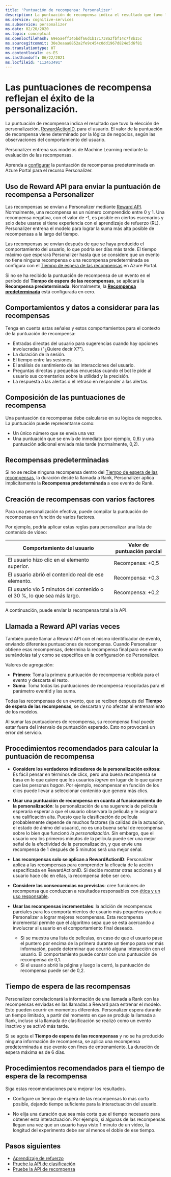```yaml
---
title: 'Puntuación de recompensa: Personalizer'
description: La puntuación de recompensa indica el resultado que tuvo la elección de personalización, RewardActionID, para el usuario. El valor de la puntuación de recompensa viene determinado por la lógica de negocios, según las observaciones del comportamiento del usuario. Personalizer entrena sus modelos de Machine Learning mediante la evaluación de las recompensas.
ms.service: cognitive-services
ms.subservice: personalizer
ms.date: 02/20/2020
ms.topic: conceptual
ms.openlocfilehash: 69e5aeff345bdf66d1b171738a2fbf14c7f8b15c
ms.sourcegitcommit: 30e3eaaa8852a2fe9c454c0dd1967d824e5d6f81
ms.translationtype: HT
ms.contentlocale: es-ES
ms.lasthandoff: 06/22/2021
ms.locfileid: "112453491"
---
```

# <a name="reward-scores-indicate-success-of-personalization"></a>Las puntuaciones de recompensa reflejan el éxito de la personalización.

La puntuación de recompensa indica el resultado que tuvo la elección de personalización, [RewardActionID](/rest/api/personalizer/1.0/rank/rank#response), para el usuario. El valor de la puntuación de recompensa viene determinado por la lógica de negocios, según las observaciones del comportamiento del usuario.

Personalizer entrena sus modelos de Machine Learning mediante la evaluación de las recompensas.

Aprenda a [configurar](how-to-settings.md#configure-rewards-for-the-feedback-loop) la puntuación de recompensa predeterminada en Azure Portal para el recurso Personalizer.

## <a name="use-reward-api-to-send-reward-score-to-personalizer"></a>Uso de Reward API para enviar la puntuación de recompensa a Personalizer

Las recompensas se envían a Personalizer mediante [Reward API](/rest/api/personalizer/1.0/events/reward). Normalmente, una recompensa es un número comprendido entre 0 y 1. Una recompensa negativa, con el valor de -1, es posible en ciertos escenarios y solo debe usarse si tiene experiencia con el aprendizaje de refuerzo (RL). Personalizer entrena el modelo para lograr la suma más alta posible de recompensas a la largo del tiempo.

Las recompensas se envían después de que se haya producido el comportamiento del usuario, lo que podría ser días más tarde. El tiempo máximo que esperará Personalizer hasta que se considere que un evento no tiene ninguna recompensa o una recompensa predeterminada se configura con el [Tiempo de espera de las recompensas](#reward-wait-time) en Azure Portal.

Si no se ha recibido la puntuación de recompensa de un evento en el período del **Tiempo de espera de las recompensas**, se aplicará la **Recompensa predeterminada**. Normalmente, la **[Recompensa predeterminada](how-to-settings.md#configure-reward-settings-for-the-feedback-loop-based-on-use-case)** está configurada en cero.


## <a name="behaviors-and-data-to-consider-for-rewards"></a>Comportamientos y datos a considerar para las recompensas

Tenga en cuenta estas señales y estos comportamientos para el contexto de la puntuación de recompensa:

* Entradas directas del usuario para sugerencias cuando hay opciones involucradas ("¿Quiere decir X?").
* La duración de la sesión.
* El tiempo entre las sesiones.
* El análisis de sentimiento de las interacciones del usuario.
* Preguntas directas y pequeñas encuestas cuando el bot le pide al usuario sus comentarios sobre la utilidad y la precisión.
* La respuesta a las alertas o el retraso en responder a las alertas.

## <a name="composing-reward-scores"></a>Composición de las puntuaciones de recompensa

Una puntuación de recompensa debe calcularse en su lógica de negocios. La puntuación puede representarse como:

* Un único número que se envía una vez
* Una puntuación que se envía de inmediato (por ejemplo, 0,8) y una puntuación adicional enviada más tarde (normalmente, 0,2).

## <a name="default-rewards"></a>Recompensas predeterminadas

Si no se recibe ninguna recompensa dentro del [Tiempo de espera de las recompensas](#reward-wait-time), la duración desde la llamada a Rank, Personalizer aplica implícitamente la **Recompensa predeterminada** a ese evento de Rank.

## <a name="building-up-rewards-with-multiple-factors"></a>Creación de recompensas con varios factores

Para una personalización efectiva, puede compilar la puntuación de recompensa en función de varios factores.

Por ejemplo, podría aplicar estas reglas para personalizar una lista de contenido de vídeo:

|Comportamiento del usuario|Valor de puntuación parcial|
|--|--|
|El usuario hizo clic en el elemento superior.|Recompensa: +0,5|
|El usuario abrió el contenido real de ese elemento.|Recompensa: +0,3|
|El usuario vio 5 minutos del contenido o el 30 %, lo que sea más largo.|Recompensa: +0,2|
|||

A continuación, puede enviar la recompensa total a la API.

## <a name="calling-the-reward-api-multiple-times"></a>Llamada a Reward API varias veces

También puede llamar a Reward API con el mismo identificador de evento, enviando diferentes puntuaciones de recompensa. Cuando Personalizer obtiene esas recompensas, determina la recompensa final para ese evento sumándolas tal y como se especifica en la configuración de Personalizer.

Valores de agregación:

*  **Primero**: Toma la primera puntuación de recompensa recibida para el evento y descarta el resto.
* **Suma**: Toma todas las puntuaciones de recompensa recopiladas para el parámetro eventId y las suma.

Todas las recompensas de un evento, que se reciben después del **Tiempo de espera de las recompensas**, se descartan y no afectan al entrenamiento de los modelos.

Al sumar las puntuaciones de recompensa, su recompensa final puede estar fuera del intervalo de puntuación esperado. Esto no provocará un error del servicio.

## <a name="best-practices-for-calculating-reward-score"></a>Procedimientos recomendados para calcular la puntuación de recompensa

* **Considere los verdaderos indicadores de la personalización exitosa**: Es fácil pensar en términos de clics, pero una buena recompensa se basa en lo que quiere que los usuarios *logren* en lugar de lo que quiere que las personas *hagan*.  Por ejemplo, recompensar en función de los clics puede llevar a seleccionar contenido que genera más clics.

* **Usar una puntuación de recompensa en cuanto al funcionamiento de la personalización**: la personalización de una sugerencia de película esperaría esperar a que el usuario observara la película y le asignara una calificación alta. Puesto que la clasificación de película probablemente depende de muchos factores (la calidad de la actuación, el estado de ánimo del usuario), no es una buena señal de recompensa sobre lo bien que funcionó *la personalización*. Sin embargo, que el usuario vea los primeros minutos de la película puede ser una mejor señal de la efectividad de la personalización, y que envíe una recompensa de 1 después de 5 minutos será una mejor señal.

* **Las recompensas solo se aplican a RewardActionID**: Personalizer aplica a las recompensas para comprender la eficacia de la acción especificada en RewardActionID. Si decide mostrar otras acciones y el usuario hace clic en ellas, la recompensa debe ser cero.

* **Considere las consecuencias no previstas**: cree funciones de recompensa que conduzcan a resultados responsables con [ética y un uso responsable](ethics-responsible-use.md).

* **Usar las recompensas incrementales**: la adición de recompensas parciales para los comportamientos de usuario más pequeños ayuda a Personalizer a lograr mejores recompensas. Esta recompensa incremental permite que el algoritmo sepa que se está acercando a involucrar al usuario en el comportamiento final deseado.
    * Si se muestra una lista de películas, en caso de que el usuario pase el puntero por encima de la primera durante un tiempo para ver más información, puede determinar que ocurrió alguna interacción con el usuario. El comportamiento puede contar con una puntuación de recompensa de 0,1.
    * Si el usuario abrió la página y luego la cerró, la puntuación de recompensa puede ser de 0,2.

## <a name="reward-wait-time"></a>Tiempo de espera de las recompensas

Personalizer correlacionará la información de una llamada a Rank con las recompensas enviadas en las llamadas a Reward para entrenar el modelo. Esto pueden ocurrir en momentos diferentes. Personalizer espera durante un tiempo limitado, a partir del momento en que se produjo la llamada a Rank, incluso si la llamada de clasificación se realizó como un evento inactivo y se activó más tarde.

Si se agota el **Tiempo de espera de las recompensas** y no se ha producido ninguna información de recompensa, se aplica una recompensa predeterminada a ese evento con fines de entrenamiento. La duración de espera máxima es de 6 días.

## <a name="best-practices-for-reward-wait-time"></a>Procedimientos recomendados para el tiempo de espera de la recompensa

Siga estas recomendaciones para mejorar los resultados.

* Configure un tiempo de espera de las recompensas lo más corto posible, dejando tiempo suficiente para la interactuación del usuario.

* No elija una duración que sea más corta que el tiempo necesario para obtener esta interactuación. Por ejemplo, si algunas de las recompensas llegan una vez que un usuario haya visto 1 minuto de un vídeo, la longitud del experimento debe ser al menos el doble de ese tiempo.

## <a name="next-steps"></a>Pasos siguientes

* [Aprendizaje de refuerzo](concepts-reinforcement-learning.md)
* [Pruebe la API de clasificación](https://westus2.dev.cognitive.microsoft.com/docs/services/personalizer-api/operations/Rank/console)
* [Pruebe la API de recompensa](https://westus2.dev.cognitive.microsoft.com/docs/services/personalizer-api/operations/Reward)
